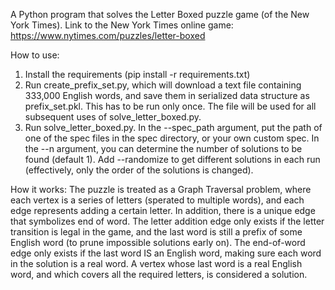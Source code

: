 A Python program that solves the Letter Boxed puzzle game (of the New York Times).
Link to the New York Times online game: https://www.nytimes.com/puzzles/letter-boxed

How to use:
1. Install the requirements (pip install -r requirements.txt)
2. Run create_prefix_set.py, which will download a text file containing 333,000 English words, and save them in serialized data structure as prefix_set.pkl.
   This has to be run only once. The file will be used for all subsequent uses of solve_letter_boxed.py.
3. Run solve_letter_boxed.py.
   In the --spec_path argument, put the path of one of the spec files in the spec directory, or your own custom spec.
   In the --n argument, you can determine the number of solutions to be found (default 1).
   Add --randomize to get different solutions in each run (effectively, only the order of the solutions is changed).

How it works:
The puzzle is treated as a Graph Traversal problem, where each vertex is a series of letters (sperated to multiple words), and each edge represents adding a certain letter.
In addition, there is a unique edge that symbolizes end of word.
The letter addition edge only exists if the letter transition is legal in the game, and the last word is still a prefix of some English word (to prune impossible solutions early on).
The end-of-word edge only exists if the last word IS an English word, making sure each word in the solution is a real word.
A vertex whose last word is a real English word, and which covers all the required letters, is considered a solution.
